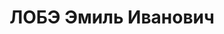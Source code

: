 ---
title: ЛОБЭ Эмиль Иванович
description: 'Род. в 1901, Лифляндская губ., Венденский уезд, латыш, обр.: высшее,
  б/п (ранее примыкал к анархистам). Проживал: Москва, ул.Лефортовский Вал, д.7, корп.12,
  кв.56 (др. адрес - Кропоткинский пер, д.31/16, кв.31). На момент ареста находился
  в распоряжении Наркомата тяжелой промышленности СССР.

  Арестован 29.08.1937. Обв. в создании анархическо-террористической организации и
  подготовке терактов против руководителей ВКП(б). Приговор: ВК ВС СССР, 02.11.1937
  – ВМН. Расстрелян 02.11.1937, г.Москва.

  Реабилитирован ВК ВС СССР 15.06.1957'
---